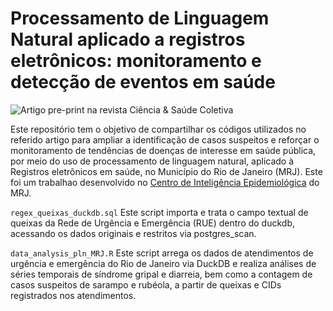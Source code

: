 # Processamento de Linguagem Natural aplicado a registros eletrônicos: monitoramento e detecção de eventos em saúde
![Artigo pre-print na revista Ciência & Saúde Coletiva]()

Este repositório tem o objetivo de compartilhar os códigos utilizados no referido artigo para ampliar a identificação de casos suspeitos e reforçar o monitoramento de tendências de doenças de interesse em saúde pública, por meio do uso de processamento de linguagem natural, aplicado à Registros eletrônicos em saúde, no Município do Rio de Janeiro (MRJ). Este foi um trabalhao desenvolvido no [Centro de Inteligência Epidemiológica](https://epirio.svs.rio.br/) do MRJ.

`regex_queixas_duckdb.sql` Este script importa e trata o campo textual de queixas da Rede de Urgência e Emergência (RUE) dentro do duckdb, acessando os dados originais e restritos via postgres_scan.

`data_analysis_pln_MRJ.R` Este script arrega os dados de atendimentos de urgência e emergência do Rio de Janeiro via DuckDB e realiza análises de séries temporais de síndrome gripal e diarreia, bem como a contagem de casos suspeitos de sarampo e rubéola, a partir de queixas e CIDs registrados nos atendimentos.

